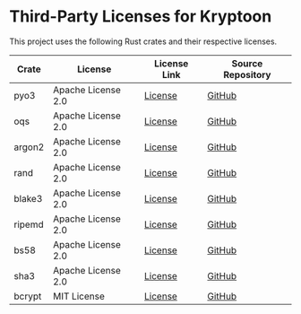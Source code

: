 # Third-Party Licenses for Kryptoon

This project uses the following Rust crates and their respective licenses.

| Crate    | License            | License Link                                                                                                   | Source Repository                                                                          |
|----------|--------------------|----------------------------------------------------------------------------------------------------------------|--------------------------------------------------------------------------------------------|
| pyo3     | Apache License 2.0 | [License](https://github.com/PyO3/pyo3/blob/main/LICENSE-APACHE)                                               | [GitHub](https://github.com/pyo3/pyo3)                                                     |
| oqs      | Apache License 2.0 | [License](https://github.com/open-quantum-safe/liboqs-rust/blob/main/LICENSE-APACHE2)                          | [GitHub](https://github.com/open-quantum-safe/liboqs-rust)                                 |
| argon2   | Apache License 2.0 | [License](https://github.com/RustCrypto/password-hashes/blob/master/argon2/LICENSE-APACHE)                     | [GitHub](https://github.com/RustCrypto/password-hashes/tree/master/argon2)                 |
| rand     | Apache License 2.0 | [License](https://github.com/rust-random/rand/blob/master/LICENSE-APACHE)                                      | [GitHub](https://github.com/rust-random/rand)                                              |
| blake3   | Apache License 2.0 | [License](https://github.com/BLAKE3-team/BLAKE3/blob/master/LICENSE_A2)                                        | [GitHub](https://github.com/BLAKE3-team/BLAKE3)                                            |
| ripemd   | Apache License 2.0 | [License](https://github.com/RustCrypto/hashes/blob/master/ripemd/LICENSE-APACHE)                              | [GitHub](https://github.com/RustCrypto/hashes/tree/master/ripemd)                          |
| bs58     | Apache License 2.0 | [License](https://github.com/Nullus157/bs58-rs/blob/main/LICENSE-APACHE)                                       | [GitHub](https://github.com/Nullus157/bs58-rs)                                             |
| sha3     | Apache License 2.0 | [License](https://github.com/RustCrypto/hashes/blob/master/sha3/LICENSE-APACHE)                                | [GitHub](https://github.com/RustCrypto/hashes/tree/master/sha3)                            |
| bcrypt   | MIT License        | [License](https://github.com/Keats/rust-bcrypt/blob/master/LICENSE)                                            | [GitHub](https://github.com/Keats/rust-bcrypt)                                             |
